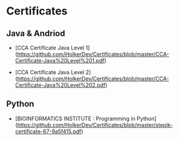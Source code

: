 # Certificates
## Java & Andriod

* [CCA Certificate Java Level 1] (https://github.com/HolkerDev/Certificates/blob/master/CCA-Certificate-Java%20Level%201.pdf)

* [CCA Certificate Java Level 2] (https://github.com/HolkerDev/Certificates/blob/master/CCA-Certificate-Java%20Level%202.pdf)

## Python

* [BIOINFORMATICS INSTITUTE : Programming in Python] (https://github.com/HolkerDev/Certificates/blob/master/stepik-certificate-67-9a5f415.pdf)
